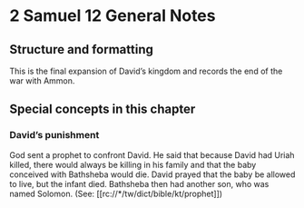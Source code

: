 # 2 Samuel 12 General Notes
## Structure and formatting

This is the final expansion of David’s kingdom and records the end of the war with Ammon.

## Special concepts in this chapter

### David’s punishment
God sent a prophet to confront David. He said that because David had Uriah killed, there would always be killing in his family and that the baby conceived with Bathsheba would die. David prayed that the baby be allowed to live, but the infant died. Bathsheba then had another son, who was named Solomon. (See: [[rc://*/tw/dict/bible/kt/prophet]])